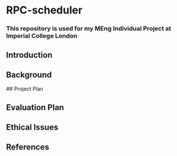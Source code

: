 # RPC-scheduler

### This repository is used for my MEng Individual Project at Imperial College London

## Introduction

## Background 

## Project Plan

## Evaluation Plan

## Ethical Issues

## References
